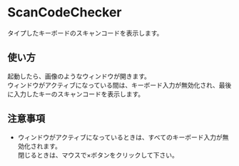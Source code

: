 # ScanCodeChecker
タイプしたキーボードのスキャンコードを表示します。

## 使い方
起動したら、画像のようなウィンドウが開きます。<br>
ウィンドウがアクティブになっている間は、キーボード入力が無効化され、最後に入力したキーのスキャンコードを表示します。

## 注意事項
- ウィンドウがアクティブになっているときは、すべてのキーボード入力が無効化されます。<br>
  閉じるときは、マウスで×ボタンをクリックして下さい。
